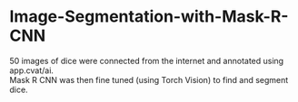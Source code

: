 # Image-Segmentation-with-Mask-R-CNN
50 images of dice were connected from the internet and annotated using app.cvat/ai. <br>
Mask R CNN was then fine tuned (using Torch Vision) to find and segment dice.
